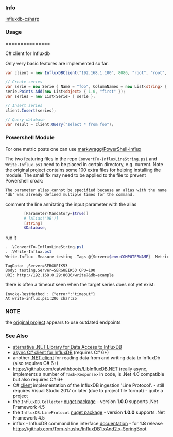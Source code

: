 ### Info 


[influxdb-csharp](https://github.com/cbovar/influxdb-csharp)

### Usage
===============


C# client for Influxdb

Only very basic features are implemented so far.

```cs
var client = new InfluxDBClient("192.168.1.100", 8086, "root", "root", "MyDataBase");

// Create series
var serie = new Serie { Name = "foo", ColumnNames = new List<string> { "value", "value_str" } };
serie.Points.Add(new List<object> { 1.0, "first" });
var series = new List<Serie> { serie };

// Insert series
client.Insert(series);

// Query database
var result = client.Query("select * from foo");
```

### Powershell Module

For one metric posts one can use [markwragg/PowerShell-Influx](https://github.com/markwragg/PowerShell-Influx)

The two featuring files in the repo `ConvertTo-InfluxLineString.ps1` and `Write-Influx.ps1` need to be placed in certain directory, e.g. current. Note the  original project contains some 100 extra files for helping installing the module.
The small fix may need to be applied to the file to prevent Powershell croak:
```text
The parameter alias cannot be specified because an alias with the name 'db' was already defined multiple times for the command.
```
comment the line annitating the input  parameter with the alias
```powershell
        [Parameter(Mandatory=$true)]
        # [Alias('DB')]
        [string]
        $Database,
```
run it
```powershell
. .\ConvertTo-InfluxLineString.ps1
. .\Write-Influx.ps1
Write-Influx -Measure testing -Tags @{Server=$env:COMPUTERNAME} -Metrics @{CPU=100; Memory=50} -Database example -Server http://192.168.0.29:8086
```
```text
TagData: ,Server=SERGUEIK53
Body: testing,Server=SERGUEIK53 CPU=100
URI: http://192.168.0.29:8086/write?&db=example
```
there is often a timeout seen when the target series does not yet exist:
```text
Invoke-RestMethod : {"error":"timeout"}
At write-influx.ps1:206 char:25        
```
### NOTE

the [original project](https://github.com/cbovar/influxdb-csharp) appears to use outdated endpoints

### See Also

  * [aternative .NET Library for Data Access to InfluxDB](https://github.com/marcolew/InfluxDataAccess)	
  * [async C# client for InfluxDB](https://github.com/mikkelfish/influx-c--client) (requires C# 6+)
  * another [.NET client](https://github.com/mhowlett/LightweightInfluxDb) for reading data from and writing data to InfluxDb (also requires C# 6+)
  * https://github.com/catwithboots/LibInfluxDB.NET (really async, implements a number of `Task<Response>` in code, is .Net 4.0 compatible but also requires C# 6+
  * C# [client](https://github.com/influxdata/influxdb-csharp)  implementation of the InfluxDB ingestion 'Line Protocol'. - still requires Visual Studio 2017 or later (due to project file format) - quite a project
  * the `InfluxDB.Collector` [nuget package](https://www.nuget.org/packages/InfluxDB.Collector/1.0.0) - version __1.0.0__ supports .Net Framework 4.5
  * the `InfluxDB.LineProtocol` [nuget package](https://www.nuget.org/packages/InfluxDB.LineProtocol/1.0.0) - version __1.0.0__ supports .Net Framework 4.5
  * influx - InfluxDB command line interface [docuentation](https://docs.influxdata.com/influxdb/v1.8/tools/shell/) - for __1.8__ release
https://github.com/Tom-shushu/InfluxDB1.xAnd2.x-SpringBoot


